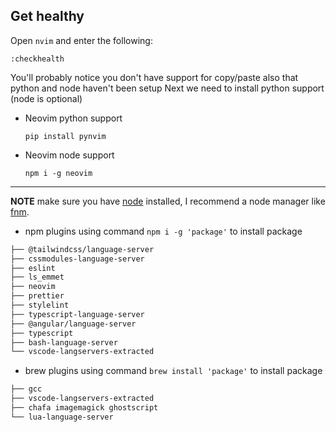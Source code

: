## Get healthy

Open `nvim` and enter the following:

```
:checkhealth
```

You'll probably notice you don't have support for copy/paste also that python and node haven't been setup
Next we need to install python support (node is optional)

- Neovim python support

  ```
  pip install pynvim
  ```

- Neovim node support

  ```
  npm i -g neovim
  ```

---

**NOTE** make sure you have [node](https://nodejs.org/en/) installed, I recommend a node manager like [fnm](https://github.com/Schniz/fnm).

- npm plugins
  using command `npm i -g 'package'` to install package

```bash
├── @tailwindcss/language-server
├── cssmodules-language-server
├── eslint
├── ls_emmet
├── neovim
├── prettier
├── stylelint
├── typescript-language-server
├── @angular/language-server
├── typescript
├── bash-language-server
└── vscode-langservers-extracted

```

- brew plugins
  using command `brew install 'package'` to install package

```bash
├── gcc
├── vscode-langservers-extracted
├── chafa imagemagick ghostscript
└── lua-language-server

```

